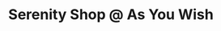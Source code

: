 ---
title: "Serenity Shop @ As You Wish"
url: /portland/serenity-shop-at-as-you-wish/
shop: gift
---